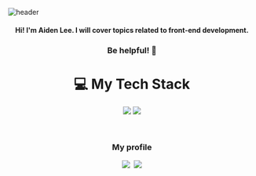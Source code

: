 
![header](https://capsule-render.vercel.app/api?type=waving&color=gradient&height=270&section=header&text=AidenLee%20이유민&animation=twinkling&fontsize=100)
<h4 align="center"> Hi! I'm Aiden Lee. I will cover topics related to front-end development. <br> <h3 align="center">Be helpful! 🤗</h3> </h4>




<h1 align="center">💻 My Tech Stack</h1>

<p align="center">
<img src="https://img.shields.io/badge/Typescript-3178C6?style=flat-square&logo=Typescript&logoColor=white"/>
<img src="https://img.shields.io/badge/Firebase-FFCA28?style=flat-square&logo=firebase&logoColor=white"/>
</p>




<br>



<h3 align="center"> My profile </h3>
<p align="center">
  <a href="https://www.facebook.com/profile.php?id=100057500534499"><img src="https://img.shields.io/badge/Facebook-1877F2?style=flat-square&logo=Facebook&logoColor=white&link=https://www.facebook.com/profile.php?id=100057500534499"/></a>&nbsp
  <a href="mailto:aiden020408@gmail.com"><img src="https://img.shields.io/badge/Gmail-d14836?style=flat-square&logo=Gmail&logoColor=white&link=aiden020408@gmail.com"/></a>
</p>




